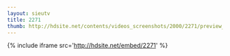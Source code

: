 ```yaml
---
layout: sieutv
title: 2271
thumb: http://hdsite.net/contents/videos_screenshots/2000/2271/preview_360p.mp4.jpg
---
```

{% include iframe src='http://hdsite.net/embed/2271' %}
 
